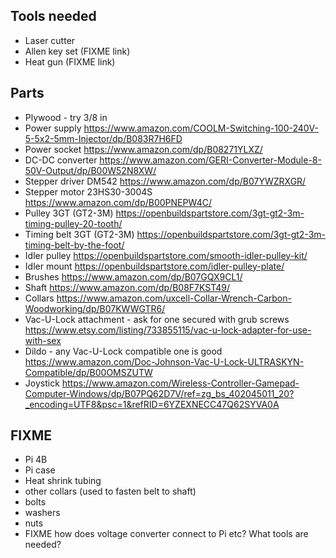 ## Tools needed

* Laser cutter
* Allen key set (FIXME link)
* Heat gun (FIXME link)

## Parts

* Plywood - try 3/8 in
* Power supply https://www.amazon.com/COOLM-Switching-100-240V-5-5x2-5mm-Injector/dp/B083R7H6FD
* Power socket https://www.amazon.com/dp/B08271YLXZ/
* DC-DC converter https://www.amazon.com/GERI-Converter-Module-8-50V-Output/dp/B00W52N8XW/
* Stepper driver DM542 https://www.amazon.com/dp/B07YWZRXGR/
* Stepper motor 23HS30-3004S https://www.amazon.com/dp/B00PNEPW4C/
* Pulley 3GT (GT2-3M) https://openbuildspartstore.com/3gt-gt2-3m-timing-pulley-20-tooth/
* Timing belt 3GT (GT2-3M) https://openbuildspartstore.com/3gt-gt2-3m-timing-belt-by-the-foot/
* Idler pulley https://openbuildspartstore.com/smooth-idler-pulley-kit/
* Idler mount https://openbuildspartstore.com/idler-pulley-plate/
* Brushes https://www.amazon.com/dp/B07GQX9CL1/
* Shaft	https://www.amazon.com/dp/B08F7KST49/
* Collars https://www.amazon.com/uxcell-Collar-Wrench-Carbon-Woodworking/dp/B07KWWGTR6/
* Vac-U-Lock attachment - ask for one secured with grub screws https://www.etsy.com/listing/733855115/vac-u-lock-adapter-for-use-with-sex
* Dildo - any Vac-U-Lock compatible one is good https://www.amazon.com/Doc-Johnson-Vac-U-Lock-ULTRASKYN-Compatible/dp/B00OMSZUTW
* Joystick https://www.amazon.com/Wireless-Controller-Gamepad-Computer-Windows/dp/B07PQ62D7V/ref=zg_bs_402045011_20?_encoding=UTF8&psc=1&refRID=6YZEXNECC47Q62SYVA0A

## FIXME

* Pi 4B
* Pi case
* Heat shrink tubing
* other collars (used to fasten belt to shaft)
* bolts
* washers
* nuts
* FIXME how does voltage converter connect to Pi etc? What tools are needed?
